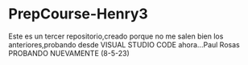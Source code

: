 # PrepCourse-Henry3
Este es un tercer repositorio,creado porque no me salen bien los anteriores,probando desde VISUAL STUDIO CODE ahora...Paul Rosas
PROBANDO NUEVAMENTE (8-5-23)

